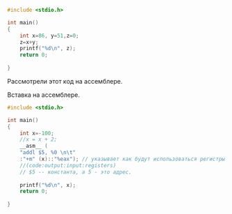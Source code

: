 ```c
#include <stdio.h>

int main()
{
	int x=86, y=51,z=0;
	z=x+y;
	printf("%d\n", z);
	return 0;
	
}
```

Рассмотрели этот код на ассемблере.


Вставка на ассемблере.
```c
#include <stdio.h>

int main()
{
	int x=-100;
	//x = x + 2;
	__asm__ (
	"addl $5, %0 \n\t"
	:"+m" (x)::"%eax"); // указывает как будут использоваться регистры и переменные
	//(code:output:input:registers)
	// $5 -- константа, а 5 - это адрес.
	
	printf("%d\n", x);
	return 0;
	
}
```